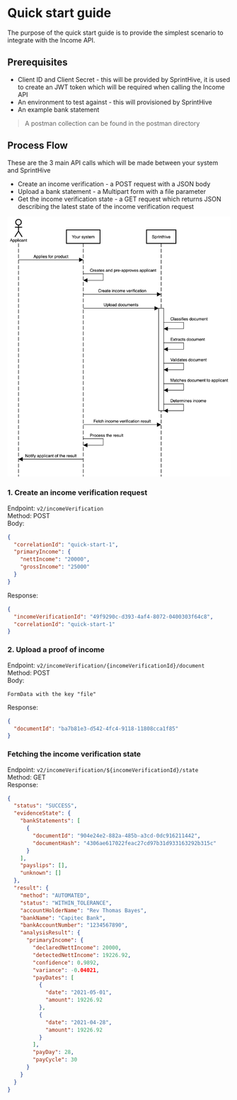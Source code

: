 # Quick start guide

The purpose of the quick start guide is to provide the simplest scenario to integrate with the Income API.

## Prerequisites

 * Client ID and Client Secret - this will be provided by SprintHive, it is used to create an JWT token which will be required when calling the Income API
 * An environment to test against - this will provisioned by SprintHive
 * An example bank statement

> A postman collection can be found in the postman directory
                                                            
## Process Flow

These are the 3 main API calls which will be made between your system and SprintHive
* Create an income verification - a POST request with a JSON body 
* Upload a bank statement - a Multipart form with a file parameter
* Get the income verification state - a GET request which returns JSON describing the latest state of the income verification request

![quick-start-guid-sequence-diagram](images/quick-start-sequence-diagram-1.png)

### 1. Create an income verification request

Endpoint: ```v2/incomeVerification```  
Method: POST  
Body:
```json
{
  "correlationId": "quick-start-1",
  "primaryIncome": {
    "nettIncome": "20000",
    "grossIncome": "25000"
  }
}
```

Response:
```json
{
  "incomeVerificationId": "49f9290c-d393-4af4-8072-0400303f64c8",
  "correlationId": "quick-start-1"
}
```

### 2. Upload a proof of income

Endpoint: ```v2/incomeVerification/{incomeVerificationId}/document```  
Method: POST  
Body:
```
FormData with the key "file"
```

Response:
```json
{
  "documentId": "ba7b81e3-d542-4fc4-9118-11808cca1f85"
}
```

### Fetching the income verification state

Endpoint: ```v2/incomeVerification/${incomeVerificationId}/state```  
Method: GET  
Response:
```json
{
  "status": "SUCCESS",
  "evidenceState": {
    "bankStatements": [
      {
        "documentId": "904e24e2-882a-485b-a3cd-0dc916211442",
        "documentHash": "4306ae617022feac27cd97b31d933163292b315c"
      }
    ],
    "payslips": [],
    "unknown": []
  },
  "result": {
    "method": "AUTOMATED",
    "status": "WITHIN_TOLERANCE",
    "accountHolderName": "Rev Thomas Bayes",
    "bankName": "Capitec Bank",
    "bankAccountNumber": "1234567890",
    "analysisResult": {
      "primaryIncome": {
        "declaredNettIncome": 20000,
        "detectedNettIncome": 19226.92,
        "confidence": 0.9892,
        "variance": -0.04021,
        "payDates": [
          {
            "date": "2021-05-01",
            "amount": 19226.92
          },
          {
            "date": "2021-04-28",
            "amount": 19226.92
          }
        ],
        "payDay": 28,
        "payCycle": 30
      }
    }
  }
}
```
